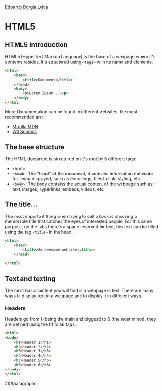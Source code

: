 [Edoardo Borgia Leiva](https://edoardo-b-leiva.github.io)
# HTML5
## HTML5 Introduction
HTML5 (HyperText Markup Language) is the base of a webpage where it's contents resides.
It's structured using `<tags>` with its name and elements.
```html
<html>
    <head>
        <title>Document</title>
    </head>
    <body>
        <p>Lorem Ipsum...</p>
    </body>
</html>
```
More Documentation can be found in different websites, the most recommended are:
- [Mozilla MDN](https://developer.mozilla.org/)
- [W3 Schools](https://www.w3schools.com/css/default.asp)
## The base structure
The HTML document is structured on it's root by 3 different tags:
- `<html>`
- `<head>`:
  The "head" of the document, it contains information not made for being displayed, such as encodings, files to link, styling, etc.
- `<body>`:
  The body contains the actual content of the webpage such as: text, images, hyperlinks, embeds, videos, etc.
## The title...
The most important thing when trying to sell a book is choosing a memorable title that catches the eyes of interested people.
For this same purpose, on the tabs there's a space reserved for text, this text can be filled using the tag `<title>` in the head.
```html
<html>
    <head>
        <title>An awesome website</title>
    </head>
    ...
</html>
```
## Text and texting
The most basic content you will find in a webpage is text.
There are many ways to display text in a webpage and to display it in different ways.
### Headers
Headers go from 1 (being the main and biggest) to 6 (the most minor), they are defined using the h1 to h6 tags.
```html
<html>
<body>
    <h1>Header 1</h1>
    <h2>header 2</h2>
    <h3>Header 3</h3>
    <h4>Header 4</h4>
    <h5>Header 5</h5>
    <h6>Header 6</h6>
</body>
</html>
```
###paragraphs
